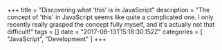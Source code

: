+++
title = "Discovering what 'this' is in JavaScript"
description = "The concept of 'this' in JavaScript seems like quite a complicated one. I only recently really grasped the concept fully myself, and it's actually not that difficult!"
tags = []
date = "2017-08-13T15:18:30.152Z"
categories = [
    "JavaScript",
    "Development"
]
+++


